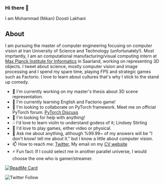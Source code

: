 ### Hi there 👋
I am Mohammad (Nikan) Doosti Lakhani

## About
I am pursuing the master of computer engineering focusing on computer vision at Iran University of Science and Technology (unfortunately!). Most imprtantly, I am an computational manufacturing/visual computing intern at [Max Planck Institute for Informatics](mpi-inf.mpg.de) in Saarland, working on representing 3D objects. I tweet about science, mostly computer vision and image processing and I spend my spare time, playing FPS and strategic games such as Factorio. I love to learn about cultures that's why I stick to the stand up comedy.

- 🔭 I'm currently working on my master's thesis about 3D scene representation.
- 🌱 I'm currently learning English and Factorio game!
- 👯 I'm looking to collaborate on PyTorch framework. Meet me on official PyTorch forum: [PyTorch Discuss](https://discuss.pytorch.org/u/nikronic/summary)
- 🤔 I'm looking for help with anything!
- 🎶 I'd love to learn violin to understand godess of it; Lindsey Stirling
- 💓 I'd love to play games, either video or physical.
- 💬 Ask me about anything, although %99.99~ of my answers will be "I don't know! tell me about it." but I know a little about computer vision.
- 📫 How to reach me: [Twitter](https://twitter.com/NIkronic), My email on my [CV website](https://nikronic.github.io)
- ⚡ Fun fact: If I could select me in another parallel universe, I would choose the one who is gamer/streamer.

[![ReadMe Card](https://github-readme-stats.vercel.app/api?username=Nikronic&theme=prussian&show_icons=true)](https://github.com/Nikronic)

![Twitter Follow](https://img.shields.io/twitter/follow/Nikronic?style=social)
